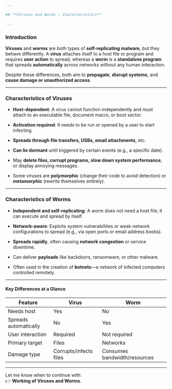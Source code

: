 ```yaml
---

## **Viruses and Worms – Characteristics**

---
```


### **Introduction**

**Viruses** and **worms** are both types of **self-replicating malware**, but they behave differently. A **virus** attaches itself to a host file or program and requires **user action** to spread, whereas a **worm** is a **standalone program** that spreads **automatically** across networks without any human interaction.

Despite these differences, both aim to **propagate**, **disrupt systems**, and **cause damage or unauthorized access**.

---

### **Characteristics of Viruses**

- **Host-dependent**: A virus cannot function independently and must attach to an executable file, document macro, or boot sector.
    
- **Activation required**: It needs to be run or opened by a user to start infecting.
    
- **Spreads through file transfers, USBs, email attachments**, etc.
    
- **Can lie dormant** until triggered by certain events (e.g., a specific date).
    
- May **delete files, corrupt programs, slow down system performance**, or display annoying messages.
    
- Some viruses are **polymorphic** (change their code to avoid detection) or **metamorphic** (rewrite themselves entirely).
    

---

### **Characteristics of Worms**

- **Independent and self-replicating**: A worm does not need a host file; it can execute and spread by itself.
    
- **Network-aware**: Exploits system vulnerabilities or weak network configurations to spread (e.g., via open ports or email address books).
    
- **Spreads rapidly**, often causing **network congestion** or service downtime.
    
- Can deliver **payloads** like backdoors, ransomware, or other malware.
    
- Often used in the creation of **botnets**—a network of infected computers controlled remotely.
    

---

#### Key Differences at a Glance

|Feature|Virus|Worm|
|---|---|---|
|Needs host|Yes|No|
|Spreads automatically|No|Yes|
|User interaction|Required|Not required|
|Primary target|Files|Networks|
|Damage type|Corrupts/infects files|Consumes bandwidth/resources|

---

Let me know when to continue with:  
👉 **Working of Viruses and Worms**.